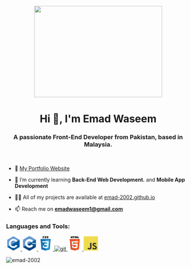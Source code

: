 <p align="center"><img width="350px" height="250px" src = "https://media.giphy.com/media/qgQUggAC3Pfv687qPC/giphy.gif"></p>
<h1 align="center">Hi 👋, I'm Emad Waseem</h1>
<h3 align="center">A passionate Front-End Developer from Pakistan, based in Malaysia.</h3>
<br>

- 🔭 [My Portfolio Website](https://emad-2002.github.io/)

- 🌱 I’m currently learning **Back-End Web Development.** and **Mobile App Development**

- 👨‍💻 All of my projects are available at [emad-2002.github.io](https://emad-2002.github.io/)

- 📫 Reach me on **emadwaseem1@gmail.com**

<h3 align="left">Languages and Tools:</h3>
<p align="left"> <a href="https://www.cprogramming.com/" target="_blank" rel="noreferrer"> <img src="https://raw.githubusercontent.com/devicons/devicon/master/icons/c/c-original.svg" alt="c" width="40" height="40"/> </a> <a href="https://www.w3schools.com/cpp/" target="_blank" rel="noreferrer"> <img src="https://raw.githubusercontent.com/devicons/devicon/master/icons/cplusplus/cplusplus-original.svg" alt="cplusplus" width="40" height="40"/> </a> <a href="https://www.w3schools.com/css/" target="_blank" rel="noreferrer"> <img src="https://raw.githubusercontent.com/devicons/devicon/master/icons/css3/css3-original-wordmark.svg" alt="css3" width="40" height="40"/> </a> <a href="https://git-scm.com/" target="_blank" rel="noreferrer"> <img src="https://www.vectorlogo.zone/logos/git-scm/git-scm-icon.svg" alt="git" width="40" height="40"/> </a> <a href="https://www.w3.org/html/" target="_blank" rel="noreferrer"> <img src="https://raw.githubusercontent.com/devicons/devicon/master/icons/html5/html5-original-wordmark.svg" alt="html5" width="40" height="40"/> </a> <a href="https://developer.mozilla.org/en-US/docs/Web/JavaScript" target="_blank" rel="noreferrer"> <img src="https://raw.githubusercontent.com/devicons/devicon/master/icons/javascript/javascript-original.svg" alt="javascript" width="40" height="40"/> </a> </p>

<p><img align="left" src="https://github-readme-stats.vercel.app/api/top-langs?username=emad-2002&show_icons=true&locale=en&layout=compact" alt="emad-2002" /></p>
